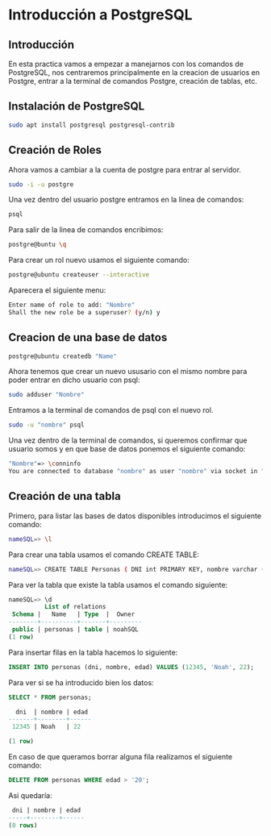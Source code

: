 # Introducción a PostgreSQL

## Introducción

En esta practica vamos a empezar a manejarnos con los comandos de PostgreSQL, nos centraremos principalmente en la creacion de usuarios en Postgre, entrar a la terminal de comandos Postgre, creación de tablas, etc.

## Instalación de PostgreSQL

```bash
sudo apt install postgresql postgresql-contrib
```

## Creación de Roles

Ahora vamos a cambiar a la cuenta de postgre para entrar al servidor.

```bash
sudo -i -u postgre
```

Una vez dentro del usuario postgre entramos en la linea de comandos:

```bash
psql
```

Para salir de la linea de comandos encribimos:

```bash
postgre@buntu \q
```

Para crear un rol nuevo usamos el siguiente comando:

```bash
postgre@ubuntu createuser --interactive
```

Aparecera el siguiente menu:

```bash
Enter name of role to add: "Nombre"
Shall the new role be a superuser? (y/n) y
```

## Creacion de una base de datos

```bash
postgre@ubuntu createdb "Name"
```

Ahora tenemos que crear un nuevo ususario con el mismo nombre para poder entrar en dicho usuario con psql:

```bash
sudo adduser "Nombre"
```

Entramos a la terminal de comandos de psql con el nuevo rol.

```bash
sudo -u "nombre" psql
```

Una vez dentro de la terminal de comandos, si queremos confirmar que usuario somos y en que base de datos ponemos el siguiente comando:

```bash
"Nombre"=> \conninfo
You are connected to database "nombre" as user "nombre" via socket in "/var/run/postgresql" at port "5432".
```

## Creación de una tabla

Primero, para listar las bases de datos disponibles introducimos el siguiente comando:

```bash
nameSQL=> \l
```

Para crear una tabla usamos el comando CREATE TABLE:

```bash
nameSQL=> CREATE TABLE Personas ( DNI int PRIMARY KEY, nombre varchar (50), edad varchar (25));
```

Para ver la tabla que existe la tabla usamos el comando siguiente:

```sql
nameSQL=> \d
          List of relations
 Schema |   Name   | Type  |  Owner  
--------+----------+-------+---------
 public | personas | table | noahSQL
(1 row)
```

Para insertar filas en la tabla hacemos lo siguiente:

```sql
INSERT INTO personas (dni, nombre, edad) VALUES (12345, 'Noah', 22);
```

Para ver si se ha introducido bien los datos:

```SQL
SELECT * FROM personas;

  dni  | nombre | edad 
-------+--------+------
 12345 | Noah   | 22

(1 row)
```

En caso de que queramos borrar alguna fila realizamos el siguiente comando:

```SQL
DELETE FROM personas WHERE edad > '20';
```

Asi quedaría:

```SQL
 dni | nombre | edad 
-----+--------+------
(0 rows)
```





